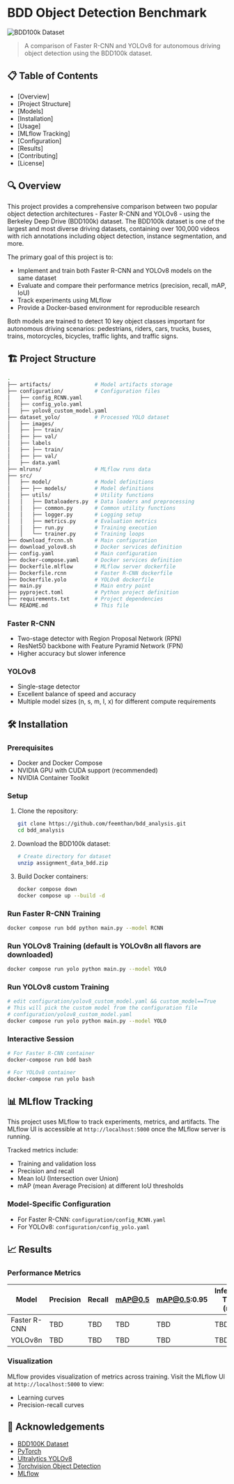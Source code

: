 # BDD Object Detection Benchmark

![BDD100k Dataset](https://bair.berkeley.edu/blog/assets/scalabel/splash.gif)

> A comparison of Faster R-CNN and YOLOv8 for autonomous driving object detection using the BDD100k dataset.

## 📋 Table of Contents

- [Overview]
- [Project Structure]
- [Models]
- [Installation]
- [Usage]
- [MLflow Tracking]
- [Configuration]
- [Results]
- [Contributing]
- [License]

## 🔍 Overview

This project provides a comprehensive comparison between two popular object detection architectures - Faster R-CNN and YOLOv8 - using the Berkeley Deep Drive (BDD100k) dataset. The BDD100k dataset is one of the largest and most diverse driving datasets, containing over 100,000 videos with rich annotations including object detection, instance segmentation, and more.

The primary goal of this project is to:

- Implement and train both Faster R-CNN and YOLOv8 models on the same dataset
- Evaluate and compare their performance metrics (precision, recall, mAP, IoU)
- Track experiments using MLflow
- Provide a Docker-based environment for reproducible research

Both models are trained to detect 10 key object classes important for autonomous driving scenarios: pedestrians, riders, cars, trucks, buses, trains, motorcycles, bicycles, traffic lights, and traffic signs.

## 🏗️ Project Structure

```bash
.
├── artifacts/              # Model artifacts storage
├── configuration/          # Configuration files
│   ├── config_RCNN.yaml
│   ├── config_yolo.yaml
│   ├── yolov8_custom_model.yaml
├── dataset_yolo/           # Processed YOLO dataset
│   ├── images/
│   ├── ├── train/
│   ├── ├── val/
│   ├── labels
│   ├── ├── train/
│   ├── ├── val/
│   ├── data.yaml
├── mlruns/                 # MLflow runs data
├── src/
│   ├── model/              # Model definitions
│   ├── ├── models/         # Model definitions
│   ├── utils/              # Utility functions
│   │   ├── Dataloaders.py  # Data loaders and preprocessing
│   │   ├── common.py       # Common utility functions
│   │   ├── logger.py       # Logging setup
│   │   ├── metrics.py      # Evaluation metrics
│   │   ├── run.py          # Training execution
│   │   └── trainer.py      # Training loops
├── download_frcnn.sh       # Main configuration
├── download_yolov8.sh      # Docker services definition
├── config.yaml             # Main configuration
├── docker-compose.yaml     # Docker services definition
├── Dockerfile.mlflow       # MLflow server dockerfile
├── Dockerfile.rcnn         # Faster R-CNN dockerfile
├── Dockerfile.yolo         # YOLOv8 dockerfile
├── main.py                 # Main entry point
├── pyproject.toml          # Python project definition
├── requirements.txt        # Project dependencies
└── README.md               # This file
```

### Faster R-CNN

- Two-stage detector with Region Proposal Network (RPN)
- ResNet50 backbone with Feature Pyramid Network (FPN)
- Higher accuracy but slower inference

### YOLOv8

- Single-stage detector
- Excellent balance of speed and accuracy
- Multiple model sizes (n, s, m, l, x) for different compute requirements

## 🛠️ Installation

### Prerequisites

- Docker and Docker Compose
- NVIDIA GPU with CUDA support (recommended)
- NVIDIA Container Toolkit

### Setup

1. Clone the repository:

   ```bash
   git clone https://github.com/feemthan/bdd_analysis.git
   cd bdd_analysis
   ```

2. Download the BDD100k dataset:

   ```bash
   # Create directory for dataset
   unzip assignment_data_bdd.zip
   ```

3. Build Docker containers:

   ```bash
   docker compose down
   docker compose up --build -d
   ```

### Run Faster R-CNN Training

```bash
docker compose run bdd python main.py --model RCNN
```

### Run YOLOv8 Training (default is YOLOv8n all flavors are downloaded)

```bash
docker compose run yolo python main.py --model YOLO
```

### Run YOLOv8 custom Training

```bash
# edit configuration/yolov8_custom_model.yaml && custom_model==True
# This will pick the custom model from the configuration file
# configuration/yolov8_custom_model.yaml
docker compose run yolo python main.py --model YOLO
```

### Interactive Session

```bash
# For Faster R-CNN container
docker-compose run bdd bash

# For YOLOv8 container
docker-compose run yolo bash
```

## 📊 MLflow Tracking

This project uses MLflow to track experiments, metrics, and artifacts. The MLflow UI is accessible at `http://localhost:5000` once the MLflow server is running.

Tracked metrics include:

- Training and validation loss
- Precision and recall
- Mean IoU (Intersection over Union)
- mAP (mean Average Precision) at different IoU thresholds

### Model-Specific Configuration

- For Faster R-CNN: `configuration/config_RCNN.yaml`
- For YOLOv8: `configuration/config_yolo.yaml`

## 📈 Results

### Performance Metrics

| Model        | Precision | Recall | mAP@0.5 | mAP@0.5:0.95 | Inference Time (ms) |
| ------------ | --------- | ------ | ------- | ------------ | ------------------- |
| Faster R-CNN | TBD       | TBD    | TBD     | TBD          | TBD                 |
| YOLOv8n      | TBD       | TBD    | TBD     | TBD          | TBD                 |

### Visualization

MLflow provides visualization of metrics across training. Visit the MLflow UI at `http://localhost:5000` to view:

- Learning curves
- Precision-recall curves

## 🙏 Acknowledgements

- [BDD100K Dataset](https://bdd-data.berkeley.edu/)
- [PyTorch](https://pytorch.org/)
- [Ultralytics YOLOv8](https://github.com/ultralytics/ultralytics)
- [Torchvision Object Detection](https://pytorch.org/vision/stable/models.html#object-detection)
- [MLflow](https://mlflow.org/)
